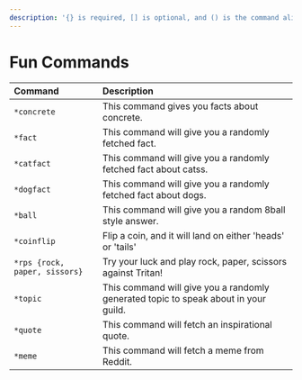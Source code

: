 ```yaml
---
description: '{} is required, [] is optional, and () is the command alias.'
---
```


# Fun Commands



| Command | Description |
| :--- | :--- |
| `*concrete` | This command gives you facts about concrete.  |
| `*fact` | This command will give you a randomly fetched fact. |
| `*catfact` | This command will give you a randomly fetched fact about catss. |
| `*dogfact` | This command will give you a randomly fetched fact about dogs. |
| `*ball` | This command will give you a random 8ball style answer. |
| `*coinflip` | Flip a coin, and it will land on either 'heads' or 'tails' |
| `*rps {rock, paper, sissors}` | Try your luck and play rock, paper, scissors against Tritan! |
| `*topic` | This command will give you a randomly generated topic to speak about in your guild. |
| `*quote` | This command will fetch an inspirational quote. |
| `*meme` | This command will fetch a meme from Reddit. |

